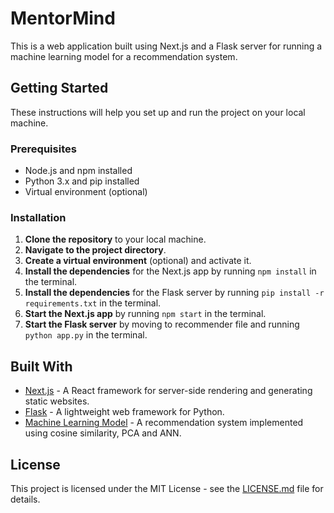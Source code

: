

# MentorMind

This is a web application built using Next.js and a Flask server for running a machine learning model for a recommendation system.


## Getting Started

These instructions will help you set up and run the project on your local machine.

### Prerequisites

- Node.js and npm installed
- Python 3.x and pip installed
- Virtual environment (optional)

### Installation

1. **Clone the repository** to your local machine.
2. **Navigate to the project directory**.
3. **Create a virtual environment** (optional) and activate it.
4. **Install the dependencies** for the Next.js app by running `npm install` in the terminal.
5. **Install the dependencies** for the Flask server by running `pip install -r requirements.txt` in the terminal.
6. **Start the Next.js app** by running `npm start` in the terminal.
7. **Start the Flask server** by moving to recommender file and running `python app.py` in the terminal.

## Built With

* [Next.js](https://nextjs.org/) - A React framework for server-side rendering and generating static websites.
* [Flask](https://flask.palletsprojects.com/en/2.1.x/) - A lightweight web framework for Python.
* [Machine Learning Model](#) - A recommendation system implemented using cosine similarity, PCA and ANN.



## License

This project is licensed under the MIT License - see the [LICENSE.md](LICENSE.md) file for details.

